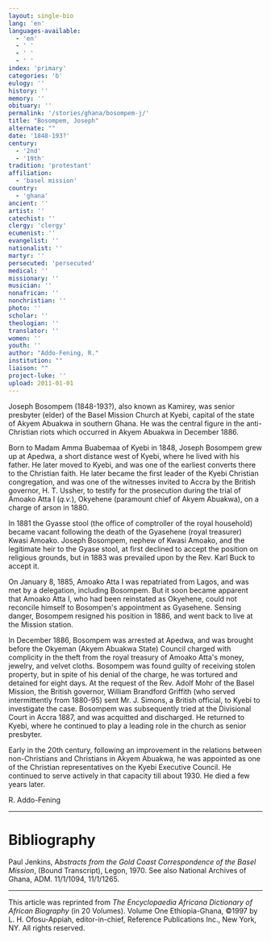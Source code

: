 ```yaml
---
layout: single-bio
lang: 'en'
languages-available:
  - 'en'
  - ' '
  - ' '
  - ' '
index: 'primary'
categories: 'b'
eulogy: ''
history: ''
memory: ''
obituary: ''
permalink: '/stories/ghana/bosompem-j/'
title: "Bosompem, Joseph"
alternate: ""
date: '1848-193?'
century:
  - '2nd'
  - '19th'
tradition: 'protestant'
affiliation:
  - 'basel mission'
country:
  - 'ghana'
ancient: ''
artist: ''
catechist: ''
clergy: 'clergy'
ecumenist: ''
evangelist: ''
nationalist: ''
martyr: ''
persecuted: 'persecuted'
medical: ''
missionary: ''
musician: ''
nonafrican: ''
nonchristian: ''
photo: ''
scholar: ''
theologian: ''
translator: ''
women: ''
youth: ''
author: "Addo-Fening, R."
institution: ""
liaison: ""
project-luke: ''
upload: 2011-01-01
---
```




Joseph Bosompem (1848-193?), also known as Kamirey, was senior presbyter (elder) of the Basel Mission Church at Kyebi, capital of the state of Akyem Abuakwa in southern Ghana. He was the central figure in the anti-Christian riots which occurred in Akyem Abuakwa in December 1886.

Born to Madam Amma Buabemaa of Kyebi in 1848, Joseph Bosompem grew up at Apedwa, a short distance west of Kyebi, where he lived with his father. He later moved to Kyebi, and was one of the earliest converts there to the Christian faith. He later became the first leader of the Kyebi Christian congregation, and was one of the witnesses invited to Accra by the British governor, H. T. Ussher, to testify for the prosecution during the trial of Amoako Atta I (*q.v.*), Okyehene (paramount chief of Akyem Abuakwa), on a charge of arson in 1880.

In 1881 the Gyasse stool (the office of comptroller of the royal household) became vacant following the death of the Gyasehene (royal treasurer) Kwasi Amoako. Joseph Bosompem, nephew of Kwasi Amoako, and the legitimate heir to the Gyase stool, at first declined to accept the position on religious grounds, but in 1883 was prevailed upon by the Rev. Karl Buck to accept it.

On January 8, 1885, Amoako Atta I was repatriated from Lagos, and was met by a delegation, including Bosompem. But it soon became apparent that Amoako Atta I, who had been reinstated as Okyehene, could not reconcile himself to Bosompen's appointment as Gyasehene. Sensing danger, Bosompem resigned his position in 1886, and went back to live at the Mission station.

In December 1886, Bosompem was arrested at Apedwa, and was brought before the Okyeman (Akyem Abuakwa State) Council charged with complicity in the theft from the royal treasury of Amoako Atta's money, jewelry, and velvet cloths. Bosompem was found guilty of receiving stolen property, but in spite of his denial of the charge, he was tortured and detained for eight days. At the request of the Rev. Adolf Mohr of the Basel Mission, the British governor, William Brandford Griffith (who served intermittently from 1880-95) sent Mr. J. Simons, a British official, to Kyebi to investigate the case. Bosompem was subsequently tried at the Divisional Court in Accra 1887, and was acquitted and discharged. He returned to Kyebi, where he continued to play a leading role in the church as senior presbyter.

Early in the 20th century, following an improvement in the relations between non-Christians and Christians in Akyem Abuakwa, he was appointed as one of the Christian representatives on the Kyebi Executive Council. He continued to serve actively in that capacity till about 1930. He died a few years later.

R. Addo-Fening

---

# Bibliography

Paul Jenkins, A*bstracts from the Gold Coast Correspondence of the Basel Mission*, (Bound Transcript), Legon, 1970. See also National Archives of Ghana, ADM. 11/1/1094, 11/1/1265.

---

This article was reprinted from *The Encyclopaedia Africana Dictionary of African Biography* (in 20 Volumes). Volume One Ethiopia-Ghana, &copy;1997 by L. H. Ofosu-Appiah, editor-in-chief, Reference Publications Inc., New York, NY. All rights reserved.
